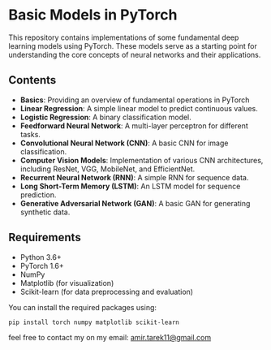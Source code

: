 # Basic Models in PyTorch

This repository contains implementations of some fundamental deep learning models using PyTorch. These models serve as a starting point for understanding the core concepts of neural networks and their applications.

## Contents
- **Basics**: Providing an overview of fundamental operations in PyTorch
- **Linear Regression**: A simple linear model to predict continuous values.
- **Logistic Regression**: A binary classification model.
- **Feedforward Neural Network**: A multi-layer perceptron for different tasks.
- **Convolutional Neural Network (CNN)**: A basic CNN for image classification.
- **Computer Vision Models**: Implementation of various CNN architectures, including ResNet, VGG, MobileNet, and EfficientNet.
- **Recurrent Neural Network (RNN)**: A simple RNN for sequence data.
- **Long Short-Term Memory (LSTM)**: An LSTM model for sequence prediction.
- **Generative Adversarial Network (GAN)**: A basic GAN for generating synthetic data.

## Requirements

- Python 3.6+
- PyTorch 1.6+
- NumPy
- Matplotlib (for visualization)
- Scikit-learn (for data preprocessing and evaluation)

You can install the required packages using:
```bash
pip install torch numpy matplotlib scikit-learn
```
feel free to contact my on my email: amir.tarek11@gmail.com
